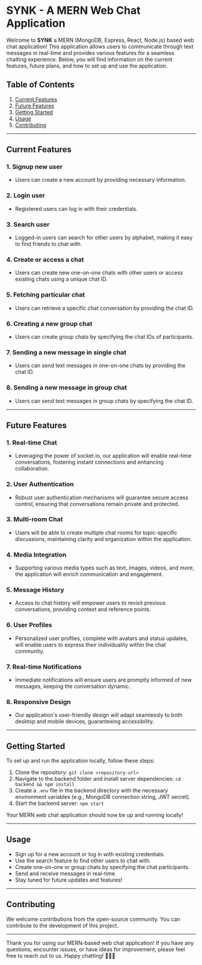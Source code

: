 # SYNK - A MERN Web Chat Application 

Welcome to **SYNK** a MERN (MongoDB, Express, React, Node.js) based web chat application! This application allows users to communicate through text messages in real-time and provides various features for a seamless chatting experience. Below, you will find information on the current features, future plans, and how to set up and use the application.

## Table of Contents

1. [Current Features](#current-features)
2. [Future Features](#future-features)
3. [Getting Started](#getting-started)
4. [Usage](#usage)
5. [Contributing](#contributing)

---

## Current Features

### 1. Signup new user

- Users can create a new account by providing necessary information.

### 2. Login user

- Registered users can log in with their credentials.

### 3. Search user

- Logged-in users can search for other users by alphabet, making it easy to find friends to chat with.

### 4. Create or access a chat

- Users can create new one-on-one chats with other users or access existing chats using a unique chat ID.

### 5. Fetching particular chat

- Users can retrieve a specific chat conversation by providing the chat ID.

### 6. Creating a new group chat

- Users can create group chats by specifying the chat IDs of participants.

### 7. Sending a new message in single chat

- Users can send text messages in one-on-one chats by providing the chat ID.

### 8. Sending a new message in group chat

- Users can send text messages in group chats by specifying the chat ID.

---

## Future Features

### 1. Real-time Chat

- Leveraging the power of socket.io, our application will enable real-time conversations, fostering instant connections and enhancing collaboration.

### 2. User Authentication

- Robust user authentication mechanisms will guarantee secure access control, ensuring that conversations remain private and protected.

### 3. Multi-room Chat

- Users will be able to create multiple chat rooms for topic-specific discussions, maintaining clarity and organization within the application.

### 4. Media Integration

- Supporting various media types such as text, images, videos, and more, the application will enrich communication and engagement.

### 5. Message History

- Access to chat history will empower users to revisit previous conversations, providing context and reference points.

### 6. User Profiles

- Personalized user profiles, complete with avatars and status updates, will enable users to express their individuality within the chat community.

### 7. Real-time Notifications

- Immediate notifications will ensure users are promptly informed of new messages, keeping the conversation dynamic.

### 8. Responsive Design

- Our application's user-friendly design will adapt seamlessly to both desktop and mobile devices, guaranteeing accessibility.

---

## Getting Started

To set up and run the application locally, follow these steps:

1. Clone the repository: `git clone <repository-url>`
2. Navigate to the backend folder and install server dependencies: `cd backend && npm install`
3. Create a `.env` file in the backend directory with the necessary environment variables (e.g., MongoDB connection string, JWT secret).
4. Start the backend server: `npm start`

Your MERN web chat application should now be up and running locally!

---

## Usage

- Sign up for a new account or log in with existing credentials.
- Use the search feature to find other users to chat with.
- Create one-on-one or group chats by specifying the chat participants.
- Send and receive messages in real-time.
- Stay tuned for future updates and features!

---

## Contributing

We welcome contributions from the open-source community. You can contribute to the development of this project.

---

Thank you for using our MERN-based web chat application! If you have any questions, encounter issues, or have ideas for improvement, please feel free to reach out to us. Happy chatting! 🚀📱💬
